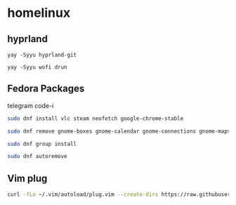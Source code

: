# homelinux

 ## hyprland

 ```
yay -Syyu hyprland-git
```

```
yay -Syyu wofi drun
```

## Fedora Packages
telegram code-i
```bash
sudo dnf install vlc steam neofetch google-chrome-stable 
```
```bash
sudo dnf remove gnome-boxes gnome-calendar gnome-connections gnome-maps gnome-tour gnome-weather firefox
```

```bash
sudo dnf group install
```

```bash
sudo dnf autoremove
```

## Vim plug 

```bash
curl -fLo ~/.vim/autoload/plug.vim --create-dirs https://raw.githubusercontent.com/junegunn/vim-plug/master/plug.vim
```
